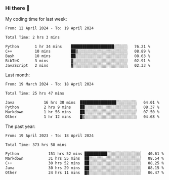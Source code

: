 ### Hi there 👋

My coding time for last week:

<!--START_SECTION:week-->

```txt
From: 12 April 2024 - To: 19 April 2024

Total Time: 2 hrs 3 mins

Python       1 hr 34 mins    ███████████████████░░░░░░   76.21 %
C++          10 mins         ██▒░░░░░░░░░░░░░░░░░░░░░░   08.89 %
Bash         10 mins         ██░░░░░░░░░░░░░░░░░░░░░░░   08.63 %
BibTeX       3 mins          ▓░░░░░░░░░░░░░░░░░░░░░░░░   02.91 %
JavaScript   2 mins          ▓░░░░░░░░░░░░░░░░░░░░░░░░   02.33 %
```

<!--END_SECTION:week-->

Last month:

<!--START_SECTION:month-->

```txt
From: 19 March 2024 - To: 18 April 2024

Total Time: 25 hrs 47 mins

Java             16 hrs 30 mins  ████████████████░░░░░░░░░   64.01 %
Python           2 hrs 9 mins    ██░░░░░░░░░░░░░░░░░░░░░░░   08.37 %
Markdown         1 hr 56 mins    ██░░░░░░░░░░░░░░░░░░░░░░░   07.50 %
Other            1 hr 12 mins    █▒░░░░░░░░░░░░░░░░░░░░░░░   04.68 %
```

<!--END_SECTION:month-->

The past year:

<!--START_SECTION:year-->

```txt
From: 19 April 2023 - To: 18 April 2024

Total Time: 373 hrs 58 mins

Python             151 hrs 52 mins ██████████░░░░░░░░░░░░░░░   40.61 %
Markdown           31 hrs 55 mins  ██░░░░░░░░░░░░░░░░░░░░░░░   08.54 %
C++                30 hrs 52 mins  ██░░░░░░░░░░░░░░░░░░░░░░░   08.25 %
Java               30 hrs 29 mins  ██░░░░░░░░░░░░░░░░░░░░░░░   08.15 %
Other              24 hrs 11 mins  █▓░░░░░░░░░░░░░░░░░░░░░░░   06.47 %
```

<!--END_SECTION:year-->

